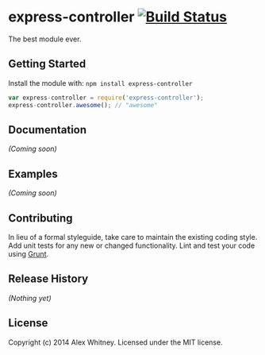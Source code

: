 # express-controller [![Build Status](https://secure.travis-ci.org/alex-whitney/express-controller.png?branch=master)](http://travis-ci.org/alex-whitney/express-controller)

The best module ever.

## Getting Started
Install the module with: `npm install express-controller`

```javascript
var express-controller = require('express-controller');
express-controller.awesome(); // "awesome"
```

## Documentation
_(Coming soon)_

## Examples
_(Coming soon)_

## Contributing
In lieu of a formal styleguide, take care to maintain the existing coding style. Add unit tests for any new or changed functionality. Lint and test your code using [Grunt](http://gruntjs.com/).

## Release History
_(Nothing yet)_

## License
Copyright (c) 2014 Alex Whitney. Licensed under the MIT license.
